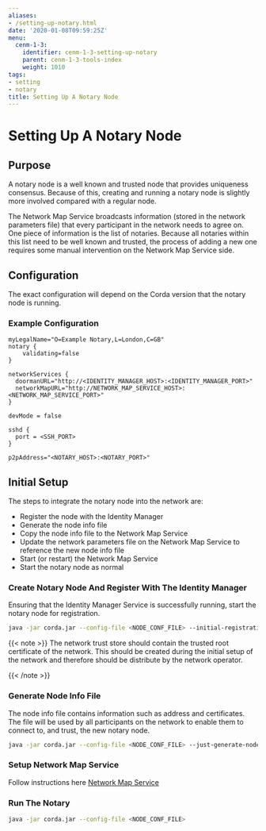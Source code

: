 ```yaml
---
aliases:
- /setting-up-notary.html
date: '2020-01-08T09:59:25Z'
menu:
  cenm-1-3:
    identifier: cenm-1-3-setting-up-notary
    parent: cenm-1-3-tools-index
    weight: 1010
tags:
- setting
- notary
title: Setting Up A Notary Node
---
```



# Setting Up A Notary Node


## Purpose

A notary node is a well known and trusted node that provides uniqueness consensus. Because of this, creating and running a notary node is
slightly more involved compared with a regular node.

The Network Map Service broadcasts information (stored in the network parameters file) that every participant in the network needs to
agree on. One piece of information is the list of notaries. Because all notaries within this list need to be well known and trusted,
the process of adding a new one requires some manual intervention on the Network Map Service side.


## Configuration

The exact configuration will depend on the Corda version that the notary node is running.


### Example Configuration

```guess
myLegalName="O=Example Notary,L=London,C=GB"
notary {
    validating=false
}

networkServices {
  doormanURL="http://<IDENTITY_MANAGER_HOST>:<IDENTITY_MANAGER_PORT>"
  networkMapURL="http://NETWORK_MAP_SERVICE_HOST>:<NETWORK_MAP_SERVICE_PORT>"
}

devMode = false

sshd {
  port = <SSH_PORT>
}

p2pAddress="<NOTARY_HOST>:<NOTARY_PORT>"
```


## Initial Setup

The steps to integrate the notary node into the network are:


* Register the node with the Identity Manager
* Generate the node info file
* Copy the node info file to the Network Map Service
* Update the network parameters file on the Network Map Service to reference the new node info file
* Start (or restart) the Network Map Service
* Start the notary node as normal


### Create Notary Node And Register With The Identity Manager

Ensuring that the Identity Manager Service is successfully running, start the notary node for registration.

```bash
java -jar corda.jar --config-file <NODE_CONF_FILE> --initial-registration --network-root-truststore-password <TRUST_STORE_PASSWORD> --network-root-truststore <PATH_TO_TRUST_STORE>
```

{{< note >}}
The network trust store should contain the trusted root certificate of the network. This should be created
during the initial setup of the network and therefore should be distribute by the network operator.

{{< /note >}}

### Generate Node Info File

The node info file contains information such as address and certificates. The file will be used by all participants on the network to enable them to
connect to, and trust, the new notary node.

```bash
java -jar corda.jar --config-file <NODE_CONF_FILE> --just-generate-node-info
```


### Setup Network Map Service

Follow instructions here [Network Map Service](network-map.md)


### Run The Notary

```bash
java -jar corda.jar --config-file <NODE_CONF_FILE>
```
